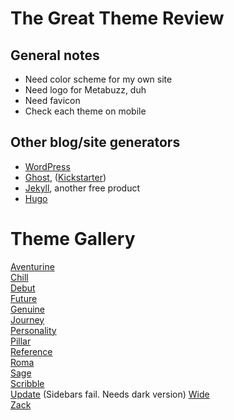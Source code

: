 # The Great Theme Review

## General notes
* Need color scheme for my own site
* Need logo for Metabuzz, duh
* Need favicon
* Check each theme on mobile

## Other blog/site generators
* [WordPress](https://wordpress.org)
* [Ghost](https://ghost.org), ([Kickstarter](https://www.kickstarter.com/projects/johnonolan/ghost-just-a-blogging-platform))
* [Jekyll](https://jekyllrb.com), another free product
* [Hugo](https://gohugo.io) 

# Theme Gallery

[Aventurine](aventurine/index.html)  
[Chill](chill/index.html)  
[Debut](debut/index.html)   
[Future](future/index.html)  
[Genuine](genuine/index.html)  
[Journey](journey/index.html)  
[Personality](personality/index.html)  
[Pillar](pillar/index.html)  
[Reference](reference/index.html)  
[Roma](roma/index.html)  
[Sage](sage/index.html)  
[Scribble](scribble/index.html)  
[Update](update/index.html) (Sidebars fail. Needs dark version) 
[Wide](wide/index.html)  
[Zack](zack/index.html)  





